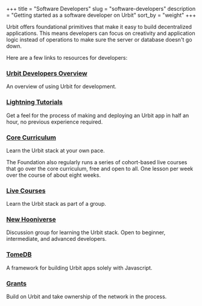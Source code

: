 +++
title = "Software Developers"
slug = "software-developers"
description = "Getting started as a software developer on Urbit"
sort_by = "weight"
+++


Urbit offers foundational primitives that make it easy to build decentralized applications. This means developers can focus on creativity and application logic instead of operations to make sure the server or database doesn't go down.


Here are a few links to resources for developers:


### [Urbit Developers Overview](https://developers.urbit.org/)
An overview of using Urbit for development.

### [Lightning Tutorials](https://developers.urbit.org/guides/quickstart/intro)
Get a feel for the process of making and deploying an Urbit app in half an hour, no previous experience required.

### [Core Curriculum](https://developers.urbit.org/guides/core)
Learn the Urbit stack at your own pace.

The Foundation also regularly runs a series of cohort-based live courses that go over the core curriculum, free and open to all. One lesson per week over the course of about eight weeks.

### [Live Courses](https://developers.urbit.org/courses)
Learn the Urbit stack as part of a group.

### [New Hooniverse](https://urbit.org/groups/~hiddev-dannut/new-hooniverse)
Discussion group for learning the Urbit stack. Open to beginner, intermediate, and advanced developers.


### [TomeDB](https://holium.gitbook.io/tomedb/)
A framework for building Urbit apps solely with Javascript.

### [Grants](https://urbit.org/grants)
Build on Urbit and take ownership of the network in the process.
